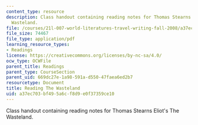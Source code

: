 ```yaml
---
content_type: resource
description: Class handout containing reading notes for Thomas Stearns Eliot's The
  Wasteland.
file: /courses/21l-007-world-literatures-travel-writing-fall-2008/a37ec703bf495a6cf8d9e0f37359ce10_read_the_wastela.pdf
file_size: 74467
file_type: application/pdf
learning_resource_types:
- Readings
license: https://creativecommons.org/licenses/by-nc-sa/4.0/
ocw_type: OCWFile
parent_title: Readings
parent_type: CourseSection
parent_uid: 669dc27e-1a98-591a-d550-47faea6ed2b7
resourcetype: Document
title: Reading The Wasteland
uid: a37ec703-bf49-5a6c-f8d9-e0f37359ce10
---
```

Class handout containing reading notes for Thomas Stearns Eliot's The Wasteland.